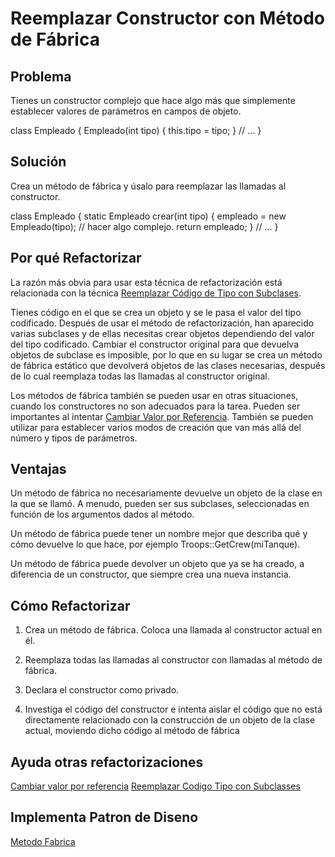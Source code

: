 # Reemplazar Constructor con Método de Fábrica

## Problema

Tienes un constructor complejo que hace algo más que simplemente establecer valores de parámetros en campos de objeto.

class Empleado {
Empleado(int tipo) {
this.tipo = tipo;
}
// ...
}

## Solución

Crea un método de fábrica y úsalo para reemplazar las llamadas al constructor.


class Empleado {
static Empleado crear(int tipo) {
empleado = new Empleado(tipo);
// hacer algo complejo.
return empleado;
}
// ...
}

## Por qué Refactorizar

La razón más obvia para usar esta técnica de refactorización está relacionada con la técnica [Reemplazar Código de Tipo con Subclases](../RefactoringPattern/Replace_Type_Code_with_Class.md).

Tienes código en el que se crea un objeto y se le pasa el valor del tipo codificado. Después de usar el método de refactorización, han aparecido varias subclases y de ellas necesitas crear objetos dependiendo del valor del tipo codificado. Cambiar el constructor original para que devuelva objetos de subclase es imposible, por lo que en su lugar se crea un método de fábrica estático que devolverá objetos de las clases necesarias, después de lo cual reemplaza todas las llamadas al constructor original.

Los métodos de fábrica también se pueden usar en otras situaciones, cuando los constructores no son adecuados para la tarea. Pueden ser importantes al intentar [Cambiar Valor por Referencia](../RefactoringPattern/ChangeValueToReference.md). También se pueden utilizar para establecer varios modos de creación que van más allá del número y tipos de parámetros.

## Ventajas

Un método de fábrica no necesariamente devuelve un objeto de la clase en la que se llamó. A menudo, pueden ser sus subclases, seleccionadas en función de los argumentos dados al método.

Un método de fábrica puede tener un nombre mejor que describa qué y cómo devuelve lo que hace, por ejemplo Troops::GetCrew(miTanque).

Un método de fábrica puede devolver un objeto que ya se ha creado, a diferencia de un constructor, que siempre crea una nueva instancia.

## Cómo Refactorizar

1. Crea un método de fábrica. Coloca una llamada al constructor actual en él.

2. Reemplaza todas las llamadas al constructor con llamadas al método de fábrica.

3. Declara el constructor como privado.

4. Investiga el código del constructor e intenta aislar el código que no está directamente relacionado con la construcción de un objeto de la clase actual, moviendo dicho código al método de fábrica

## Ayuda otras refactorizaciones

[Cambiar valor por referencia](../RefactoringPattern/ChangeValueToReference.md)
[Reemplazar Codigo Tipo con Subclasses](../RefactoringPattern/ReplaceTypeCodeWithSubClass.md)

## Implementa Patron de Diseno

[Metodo Fabrica](https://refactoring.guru/es/design-patterns/factory-method)
